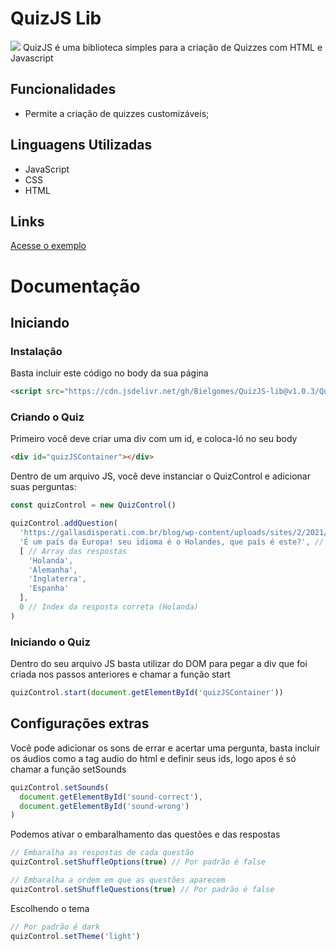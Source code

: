 # QuizJS Lib
<img src="https://i.imgur.com/8iH76R0.gif">
QuizJS é uma biblioteca simples para a criação de Quizzes com HTML e Javascript

## Funcionalidades
- Permite a criação de quizzes customizáveis;

## Linguagens Utilizadas
- JavaScript
- CSS
- HTML

## Links
<a href="https://bielgomes.github.io/quizjs-lib/">Acesse o exemplo</a>

# Documentação

## Iniciando

### Instalação
Basta incluir este código no body da sua página

```html
<script src="https://cdn.jsdelivr.net/gh/Bielgomes/QuizJS-lib@v1.0.3/QuizJS-Lib/dist/QuizJS.js"></script>
```

### Criando o Quiz
Primeiro você deve criar uma div com um id, e coloca-ló no seu body
```html
<div id="quizJSContainer"></div>
```
Dentro de um arquivo JS, você deve instanciar o QuizControl e adicionar suas perguntas:
```js
const quizControl = new QuizControl()

quizControl.addQuestion(
  'https://gallasdisperati.com.br/blog/wp-content/uploads/sites/2/2021/12/capital-da-holanda-2.jpg', // Imagem
  'É um país da Europa! seu idioma é o Holandes, que país é este?', // Pergunta
  [ // Array das respostas
    'Holanda',
    'Alemanha',
    'Inglaterra',
    'Espanha'
  ],
  0 // Index da resposta correta (Holanda)
)
```

### Iniciando o Quiz
Dentro do seu arquivo JS basta utilizar do DOM para pegar a div que foi criada nos passos anteriores e chamar a função start
```js
quizControl.start(document.getElementById('quizJSContainer'))
```

## Configurações extras
Você pode adicionar os sons de errar e acertar uma pergunta, basta incluir os áudios como a tag audio do html e definir seus ids, logo apos é só chamar a função setSounds
```js
quizControl.setSounds(
  document.getElementById('sound-correct'),
  document.getElementById('sound-wrong')
)
```

Podemos ativar o embaralhamento das questões e das respostas
```js
// Embaralha as respostas de cada questão
quizControl.setShuffleOptions(true) // Por padrão é false

// Embaralha a ordem em que as questões aparecem
quizControl.setShuffleQuestions(true) // Por padrão é false
```

Escolhendo o tema
```js
// Por padrão é dark
quizControl.setTheme('light')
```
